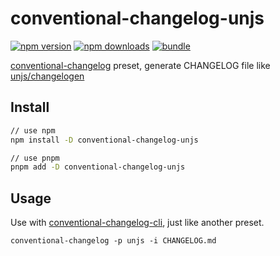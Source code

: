 # conventional-changelog-unjs

[![npm version][npm-version-src]][npm-version-href]
[![npm downloads][npm-downloads-src]][npm-downloads-href]
[![bundle][bundle-src]][bundle-href]

[conventional-changelog](https://github.com/conventional-changelog/conventional-changelog/) preset, generate CHANGELOG file like [unjs/changelogen](https://github.com/unjs/changelogen)

## Install

```sh
// use npm
npm install -D conventional-changelog-unjs

// use pnpm
pnpm add -D conventional-changelog-unjs
```

## Usage

Use with [conventional-changelog-cli](https://github.com/conventional-changelog/conventional-changelog/tree/master/packages/conventional-changelog-cli), just like another preset.

```
conventional-changelog -p unjs -i CHANGELOG.md
```


<!-- Link Resources -->

[npm-version-src]: https://img.shields.io/npm/v/conventional-changelog-unjs?style=flat&colorA=18181B&colorB=F0DB4F
[npm-version-href]: https://npmjs.com/package/conventional-changelog-unjs
[npm-downloads-src]: https://img.shields.io/npm/dm/conventional-changelog-unjs?style=flat&colorA=18181B&colorB=F0DB4F
[npm-downloads-href]: https://npmjs.com/package/conventional-changelog-unjs
[bundle-src]: https://img.shields.io/bundlephobia/minzip/conventional-changelog-unjs?style=flat&colorA=18181B&colorB=F0DB4F
[bundle-href]: https://bundlephobia.com/result?p=conventional-changelog-unjs
